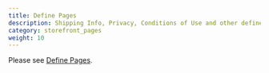 ```yaml
---
title: Define Pages 
description: Shipping Info, Privacy, Conditions of Use and other define pages
category: storefront_pages
weight: 10
---
```


Please see [Define Pages](/user/template/define_pages/).
